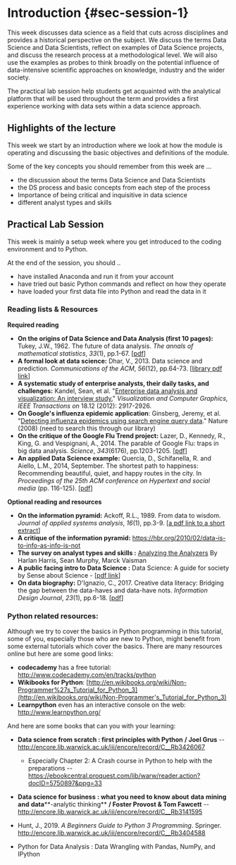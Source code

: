 # Introduction {#sec-session-1}

This week discusses data science as a field that cuts across disciplines and provides a historical perspective on the subject. We discuss the terms Data Science and Data Scientists, reflect on examples of Data Science projects, and discuss the research process at a methodological level. We will also use the examples as probes to think broadly on the potential influence of data-intensive scientific approaches on knowledge, industry and the wider society.

The practical lab session help students get acquainted with the analytical platform that will be used throughout the term and provides a first experience working with data sets within a data science approach.

## Highlights of the lecture

This week we start by an introduction where we look at how the module is operating and discussing the basic objectives and definitions of the module.

Some of the key concepts you should remember from this week are ...

- the discussion about the terms Data Science and Data Scientists 
- the DS process and basic concepts from each step of the process
- Importance of being critical and inquisitive in data science
- different analyst types and skills

## Practical Lab Session

This week is mainly a setup week where you get introduced to the coding environment and to Python.

At the end of the session, you should  ..

- have installed Anaconda and run it from your account
- have tried out basic Python commands and reflect on how they operate
- have loaded your first data file into Python and read the data in it

### Reading lists & Resources

**Required reading**

- **On the origins of Data Science and Data Analysis (first 10 pages):** Tukey, J.W., 1962. The future of data analysis. *The annals of mathematical statistics*, *33*(1), pp.1-67. [[pdf](https://projecteuclid.org/euclid.aoms/1177704711)]
- **A formal look at data science:** Dhar, V., 2013. Data science and prediction. *Communications of the ACM*, *56*(12), pp.64-73. [[library pdf link](https://encore.lib.warwick.ac.uk/iii/encore/eds/C__S%22Data%20science%20and%20prediction%22__Orightresult__U__X0?lang=eng&link=http%3A%2F%2F0-search.ebscohost.com.pugwash.lib.warwick.ac.uk%2Flogin.aspx%3Fdirect%3Dtrue%26site%3Deds-live%26db%3Dbth%26AN%3D92604156%26group%3Dtrial&suite=cobalt)]
- **A systematic study of enterprise analysts, their daily tasks, and challenges:** Kandel, Sean, et al. "[Enterprise data analysis and visualization: An interview study.](http://db.cs.berkeley.edu/papers/vast12-interview.pdf)" *Visualization and Computer Graphics, IEEE Transactions on* 18.12 (2012): 2917-2926.
- **On Google's influenza epidemic application**: Ginsberg, Jeremy, et al. "[Detecting influenza epidemics using search engine query data](http://www.nature.com/nature/journal/v457/n7232/full/nature07634.html)." Nature (2008) (need to search this through our library) 
- **On the critique of the Google Flu Trend project:** Lazer, D., Kennedy, R., King, G. and Vespignani, A., 2014. The parable of Google Flu: traps in big data analysis. *Science*, *343*(6176), pp.1203-1205. [[pdf](http://0-search.ebscohost.com.pugwash.lib.warwick.ac.uk/login.aspx%3fdirect%3dtrue%26db%3dedsjsr%26AN%3dedsjsr.24743402%26site%3deds-live&group=trial)]
- **An applied Data Science example:** Quercia, D., Schifanella, R. and Aiello, L.M., 2014, September. The shortest path to happiness: Recommending beautiful, quiet, and happy routes in the city. In *Proceedings of the 25th ACM conference on Hypertext and social media* (pp. 116-125). [[pdf](https://arxiv.org/pdf/1407.1031.pdf)]

**Optional reading and resources**

- **On the information pyramid:** Ackoff, R.L., 1989. From data to wisdom. *Journal of applied systems analysis*, *16*(1), pp.3-9. [[a pdf link to a short extract](http://faculty.ung.edu/kmelton/Documents/DataWisdom.pdf)]
- **A critique of the information pyramid:** https://hbr.org/2010/02/data-is-to-info-as-info-is-not
- **The survey on analyst types and skills :** [Analyzing the Analyzers](http://www.oreilly.com/data/free/files/analyzing-the-analyzers.pdf) By Harlan Harris, Sean Murphy, Marck Vaisman
- **A public facing intro to Data Science :** Data Science: A guide for society by Sense about Science - [[pdf link](https://senseaboutscience.org/wp-content/uploads/2019/06/SaS-DataScienceGuide-V8-SinglePages.pdf)] 
- **On data biography:** D'Ignazio, C., 2017. Creative data literacy: Bridging the gap between the data-haves and data-have nots. *Information Design Journal*, *23*(1), pp.6-18. [[pdf](https://www.researchgate.net/publication/318249308_Creative_data_literacy_Bridging_the_gap_between_the_data-haves_and_data-have_nots)]

### Python related resources:

Although we try to cover the basics in Python programming in this  tutorial, some of you, especially those who are new to Python, might  benefit from some external tutorials which cover the basics. There are  many resources online but here are some good links:

- **codecademy** has a free tutorial: http://www.codecademy.com/en/tracks/python
- **Wikibooks for Python**: [http://en.wikibooks.org/wiki/Non-Programmer%27s_Tutorial_for_Python_3](http://en.wikibooks.org/wiki/Non-Programmer's_Tutorial_for_Python_3)
- **Learnpython** even has an interactive console on the web: http://www.learnpython.org/

And here are some books that can you with your learning:

- **Data science from scratch : first principles with Python** **/ Joel Grus** -- http://encore.lib.warwick.ac.uk/iii/encore/record/C__Rb3426067
  - Especially Chapter 2: A Crash course in Python to help with the preparations -- https://ebookcentral.proquest.com/lib/warw/reader.action?docID=5750897&ppg=33
- **Data science for business** **: what you need to know about** **data** **mining and** **data****-analytic thinking** **/ Foster Provost & Tom Fawcett** -- http://encore.lib.warwick.ac.uk/iii/encore/record/C__Rb3141595

- Hunt, J., 2019. *A Beginners Guide to Python 3 Programming*. Springer. http://encore.lib.warwick.ac.uk/iii/encore/record/C__Rb3404588

- Python for Data Analysis : Data Wrangling with Pandas, NumPy, and IPython
